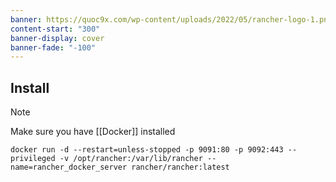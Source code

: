 ```yaml
---
banner: https://quoc9x.com/wp-content/uploads/2022/05/rancher-logo-1.png
content-start: "300"
banner-display: cover
banner-fade: "-100"
---
```


## Install

> [!note]
> Make sure you have [[Docker]] installed

```shell
docker run -d --restart=unless-stopped -p 9091:80 -p 9092:443 --privileged -v /opt/rancher:/var/lib/rancher --name=rancher_docker_server rancher/rancher:latest
```
